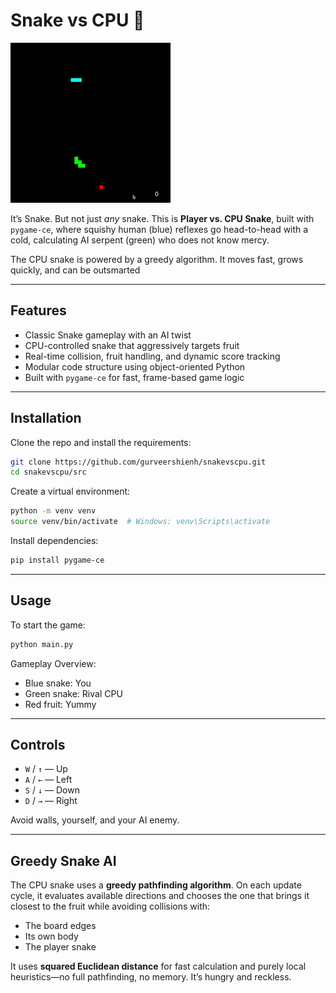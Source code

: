 # Snake vs CPU 🐍
![Gameplay Demo](src/assets/snakevscpu_demo.gif)

It’s Snake. But not just *any* snake. This is **Player vs. CPU Snake**, built with `pygame-ce`, where squishy human (blue) reflexes go head-to-head with a cold, calculating AI serpent (green) who does not know mercy.

The CPU snake is powered by a greedy algorithm. It moves fast, grows quickly, and can be outsmarted

---

## Features

- Classic Snake gameplay with an AI twist  
- CPU-controlled snake that aggressively targets fruit  
- Real-time collision, fruit handling, and dynamic score tracking  
- Modular code structure using object-oriented Python  
- Built with `pygame-ce` for fast, frame-based game logic  

---

## Installation

Clone the repo and install the requirements:

```bash
git clone https://github.com/gurveershienh/snakevscpu.git
cd snakevscpu/src
```

Create a virtual environment:

```bash
python -m venv venv
source venv/bin/activate  # Windows: venv\Scripts\activate
```

Install dependencies:

```bash
pip install pygame-ce
```

---

## Usage

To start the game:

```bash
python main.py
```

Gameplay Overview:
- Blue snake: You 
- Green snake: Rival CPU 
- Red fruit: Yummy

---

## Controls

- `W` / `↑` — Up  
- `A` / `←` — Left  
- `S` / `↓` — Down  
- `D` / `→` — Right  

Avoid walls, yourself, and your AI enemy.

---

## Greedy Snake AI

The CPU snake uses a **greedy pathfinding algorithm**. On each update cycle, it evaluates available directions and chooses the one that brings it closest to the fruit while avoiding collisions with:
- The board edges
- Its own body
- The player snake

It uses **squared Euclidean distance** for fast calculation and purely local heuristics—no full pathfinding, no memory. It’s hungry and reckless.
